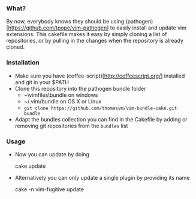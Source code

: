 ### What?
By now, everybody knows they should be using (pathogen)[https://github.com/tpope/vim-pathogen] 
to easily install and update vim extensions. This cakefile makes it easy by simply cloning a list
of repositories, or by pulling in the changes when the repository is already cloned.

### Installation

* Make sure you have (coffee-script)[http://coffeescript.org/] installed and git in your $PATH
* Clone this repository into the pathogen bundle folder
	* ~\vimfiles\bundle on windows
	* ~/.vim/bundle on OS X or Linux
	* `git clone https://github.com/thomasvm/vim-bundle-cake.git bundle`
* Adapt the bundles collection you can find in the Cakefile	by adding or removing
  git repositories from the `bundles` list

### Usage  
* Now you can update by doing

    cake update

* Alternatively you can only update a single plugin by providing its name

    cake -n vim-fugitive update
